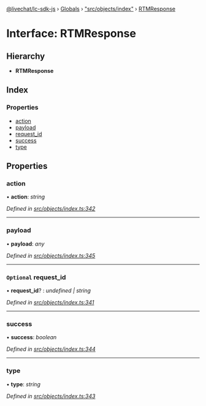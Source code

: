 [@livechat/lc-sdk-js](../README.md) › [Globals](../globals.md) › ["src/objects/index"](../modules/_src_objects_index_.md) › [RTMResponse](_src_objects_index_.rtmresponse.md)

# Interface: RTMResponse

## Hierarchy

* **RTMResponse**

## Index

### Properties

* [action](_src_objects_index_.rtmresponse.md#action)
* [payload](_src_objects_index_.rtmresponse.md#payload)
* [request_id](_src_objects_index_.rtmresponse.md#optional-request_id)
* [success](_src_objects_index_.rtmresponse.md#success)
* [type](_src_objects_index_.rtmresponse.md#type)

## Properties

###  action

• **action**: *string*

*Defined in [src/objects/index.ts:342](https://github.com/livechat/lc-sdk-js/blob/04572ce/src/objects/index.ts#L342)*

___

###  payload

• **payload**: *any*

*Defined in [src/objects/index.ts:345](https://github.com/livechat/lc-sdk-js/blob/04572ce/src/objects/index.ts#L345)*

___

### `Optional` request_id

• **request_id**? : *undefined | string*

*Defined in [src/objects/index.ts:341](https://github.com/livechat/lc-sdk-js/blob/04572ce/src/objects/index.ts#L341)*

___

###  success

• **success**: *boolean*

*Defined in [src/objects/index.ts:344](https://github.com/livechat/lc-sdk-js/blob/04572ce/src/objects/index.ts#L344)*

___

###  type

• **type**: *string*

*Defined in [src/objects/index.ts:343](https://github.com/livechat/lc-sdk-js/blob/04572ce/src/objects/index.ts#L343)*
